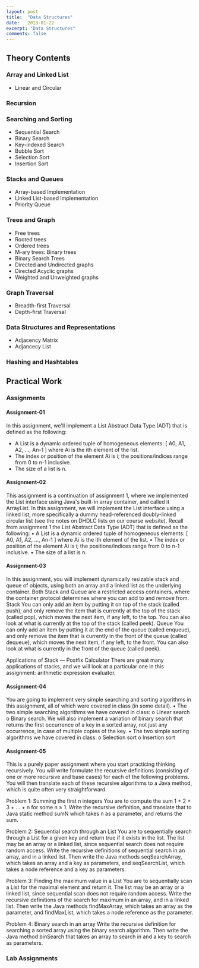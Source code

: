 ```yaml
---
layout: post
title:  "Data Structures"
date:   2013-01-22
excerpt: "Data Structures"
comments: false
---
```


## Theory Contents

### Array and Linked List
* Linear and Circular
### Recursion
### Searching and Sorting
* Sequential Search
* Binary Search
* Key-indexed Search
* Bubble Sort
* Selection Sort
* Insertion Sort
### Stacks and Queues
* Array-based Implementation
* Linked List-based Implementation
* Priority Queue
### Trees and Graph
* Free trees
* Rooted trees
* Ordered trees
* M-ary trees: Binary trees
* Binary Search Trees
* Directed and Undirected graphs
* Directed Acyclic graphs
* Weighted and Unweighted graphs
### Graph Traversal
* Breadth-first Traversal
* Depth-first Traversal
### Data Structures and Representations
* Adjacency Matrix
* Adjancecy List
### Hashing and Hashtables


## Practical Work

### Assignments

#### Assignment-01

In this assignment, we'll implement a List Abstract Data Type (ADT) that is defined as the following:
* A List is a dynamic ordered tuple of homogeneous elements:
[ A0, A1, A2, ..., An-1 ]
where Ai is the ith element of the list.
* The index or position of the element Ai is i; the positions/indices range from 0 to n-1 inclusive.
* The size of a list is n.

#### Assignment-02

This assignment is a continuation of assignment 1, where we implemented the List interface using Java's built-in array container, and called it ArrayList. In this assignment, we will implement the List interface using a linked list, more specifically a dummy head-referenced doubly-linked circular list (see the notes on DHDLC lists on our course website).
Recall from assignment 1 the List Abstract Data Type (ADT) that is defined as the following:
•	A List is a dynamic ordered tuple of homogeneous elements: 
[ A0, A1, A2, ..., An-1 ]
where Ai is the ith element of the list. 
•	The index or position of the element Ai is i; the positions/indices range from 0 to n-1 inclusive. 
•	The size of a list is n. 

#### Assignment-03

In this assignment, you will implement dynamically resizable stack and queue of objects, using both an array and a linked list as the underlying container. Both Stack and Queue are a restricted access containers, where the container protocol determines where you can add to and remove from.
Stack 
You can only add an item by putting it on top of the stack (called push), and only remove the item that is currently at the top of the stack (called pop), which moves the next item, if any left, to the top. You can also look at what is currently at the top of the stack (called peek). 
Queue 
You can only add an item by putting it at the end of the queue (called enqueue), and only remove the item that is currently in the front of the queue (called dequeue), which moves the next item, if any left, to the front. You can also look at what is currently in the front of the queue (called peek). 
 
Applications of Stack — Postfix Calculator
There are great many applications of stacks, and we will look at a particular one in this assignment: arithmetic expression evaluator.

#### Assignment-04

You are going to implement very simple searching and sorting algorithms in this assignment, all of which were covered in class (in some detail).
•	The two simple searching algorithms we have covered in class: 
o	Linear search 
o	Binary search. We will also implement a variation of binary search that returns the first occurrence of a key in a sorted array, not just any occurrence, in case of multiple copies of the key. 
•	The two simple sorting algorithms we have covered in class: 
o	Selection sort 
o	Insertion sort 

#### Assignment-05

This is a purely paper assignment where you start practicing thinking recursively. You will write
formulate the recursive definitions (consisting of one or more recursive and base cases) for each of the
following problems. You will then translate each of these recursive algorithms to a Java method, which is
quite often very straightforward.

Problem 1: Summing the first n integers
You are to compute the sum 1 + 2 + 3 + … + n for some n ≥ 1. Write the recursive definition, and
translate that to Java static method sumN which takes n as a parameter, and returns the sum.

Problem 2: Sequential search through an List
You are to sequentially search through a List for a given key and return true if it exists in the list. The
list may be an array or a linked list, since sequential search does not require random access. Write the
recursive definitions of sequential search in an array, and in a linked list. Then write the Java methods
seqSearchArray, which takes an array and a key as parameters, and seqSearchList, which takes a node
reference and a key as parameters.

Problem 3: Finding the maximum value in a List
You are to sequentially scan a List for the maximal element and return it. The list may be an array or a
linked list, since sequential scan does not require random access. Write the recursive definitions of the
search for maximum in an array, and in a linked list. Then write the Java methods findMaxArray, which
takes an array as the parameter, and findMaxList, which takes a node reference as the parameter.

Problem 4: Binary search in an array
Write the recursive definition for searching a sorted array using the binary search algorithm. Then write
the Java method binSearch that takes an array to search in and a key to search as parameters.

### Lab Assignments
